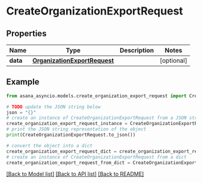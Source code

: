 # CreateOrganizationExportRequest


## Properties

Name | Type | Description | Notes
------------ | ------------- | ------------- | -------------
**data** | [**OrganizationExportRequest**](OrganizationExportRequest.md) |  | [optional] 

## Example

```python
from asana_asyncio.models.create_organization_export_request import CreateOrganizationExportRequest

# TODO update the JSON string below
json = "{}"
# create an instance of CreateOrganizationExportRequest from a JSON string
create_organization_export_request_instance = CreateOrganizationExportRequest.from_json(json)
# print the JSON string representation of the object
print(CreateOrganizationExportRequest.to_json())

# convert the object into a dict
create_organization_export_request_dict = create_organization_export_request_instance.to_dict()
# create an instance of CreateOrganizationExportRequest from a dict
create_organization_export_request_from_dict = CreateOrganizationExportRequest.from_dict(create_organization_export_request_dict)
```
[[Back to Model list]](../README.md#documentation-for-models) [[Back to API list]](../README.md#documentation-for-api-endpoints) [[Back to README]](../README.md)


